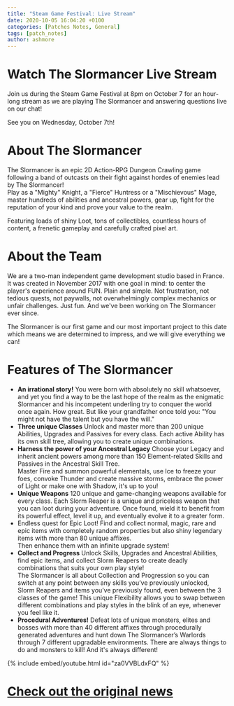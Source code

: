 ```yaml
---
title: "Steam Game Festival: Live Stream"
date: 2020-10-05 16:04:20 +0100
categories: [Patches Notes, General]
tags: [patch_notes]
author: ashmore
---
```

Watch The Slormancer Live Stream
================================

  
Join us during the Steam Game Festival at 8pm on October 7 for an hour-long stream as we are playing The Slormancer and answering questions live on our chat!  
  
See you on Wednesday, October 7th!  
  
  

About The Slormancer
====================

  
The Slormancer is an epic 2D Action-RPG Dungeon Crawling game following a band of outcasts on their fight against hordes of enemies lead by The Slormancer!  
Play as a "Mighty" Knight, a "Fierce" Huntress or a "Mischievous" Mage, master hundreds of abilities and ancestral powers, gear up, fight for the reputation of your kind and prove your value to the realm.  
  
Featuring loads of shiny Loot, tons of collectibles, countless hours of content, a frenetic gameplay and carefully crafted pixel art.  
  
  

About the Team
==============

  
We are a two-man independent game development studio based in France. It was created in November 2017 with one goal in mind: to center the player's experience around FUN. Plain and simple. Not frustration, not tedious quests, not paywalls, not overwhelmingly complex mechanics or unfair challenges. Just fun. And we've been working on The Slormancer ever since.  
  
The Slormancer is our first game and our most important project to this date which means we are determined to impress, and we will give everything we can!  
  
  

Features of The Slormancer
==========================

  

* **An irrational story!**
You were born with absolutely no skill whatsoever, and yet you find a way to be the last hope of the realm as the enigmatic Slormancer and his incompetent underling try to conquer the world once again. How great. But like your grandfather once told you: "You might not have the talent but you have the will."  
* **Three unique Classes**
Unlock and master more than 200 unique Abilities, Upgrades and Passives for every class. Each active Ability has its own skill tree, allowing you to create unique combinations.  
* **Harness the power of your Ancestral Legacy**
Choose your Legacy and inherit ancient powers among more than 150 Element-related Skills and Passives in the Ancestral Skill Tree.  
Master Fire and summon powerful elementals, use Ice to freeze your foes, convoke Thunder and create massive storms, embrace the power of Light or make one with Shadow, it's up to you!  
* **Unique Weapons**
120 unique and game-changing weapons available for every class. Each Slorm Reaper is a unique and priceless weapon that you can loot during your adventure. Once found, wield it to benefit from its powerful effect, level it up, and eventually evolve it to a greater form.  
* Endless quest for Epic Loot!
Find and collect normal, magic, rare and epic items with completely random properties but also shiny legendary items with more than 80 unique affixes.  
Then enhance them with an infinite upgrade system!  
* **Collect and Progress**
Unlock Skills, Upgrades and Ancestral Abilities, find epic items, and collect Slorm Reapers to create deadly combinations that suits your own play style!  
The Slormancer is all about Collection and Progression so you can switch at any point between any skills you’ve previously unlocked, Slorm Reapers and items you’ve previously found, even between the 3 classes of the game! This unique Flexibility allows you to swap between different combinations and play styles in the blink of an eye, whenever you feel like it.  
* **Procedural Adventures!**
Defeat lots of unique monsters, elites and bosses with more than 40 different affixes through procedurally generated adventures and hunt down The Slormancer’s Warlords through 7 different upgradable environments. There are always things to do and monsters to kill! And it's always different!
  
  
  
{% include embed/youtube.html id="za0VVBLdxFQ" %}

# <a href="https://steamstore-a.akamaihd.net/news/externalpost/steam_community_announcements/3807188575863529800" target="_blank">Check out the original news</a>